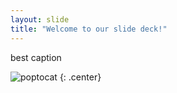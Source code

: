 ```yaml
---
layout: slide
title: "Welcome to our slide deck!"
---
```


best caption

![poptocat](https://octodex.github.com/images/poptocat.png)
{: .center}
